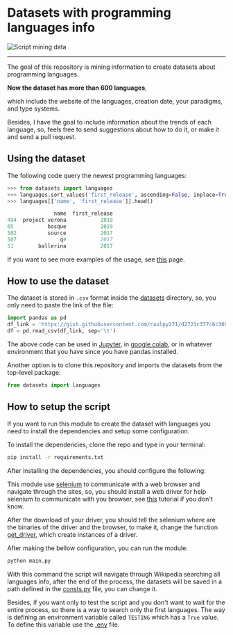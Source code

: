 # Datasets with programming languages info

![Script mining data](/assets/extracting-languages-info.gif)

---

The goal of this repository is mining information to create datasets about programming languages. 

**Now the dataset has more than 600 languages**, 

which include the website of the languages, creation date, your paradigms, and type systems.

Besides, I have the goal to include information about the trends of each language, so, feels free to send suggestions about how to do it, or make it and send a pull request.

## Using the dataset

The following code query the newest programming languages:

```py
>>> from datasets import languages
>>> languages.sort_values('first_release', ascending=False, inplace=True)
>>> languages[['name', 'first_release']].head()

               name  first_release
494  project verona           2019
65           bosque           2019
582          source           2017
507              q#           2017
51        ballerina           2017
```

If you want to see more examples of the usage, see [this](/queries_examples.ipynb) page.

## How to use the dataset

The dataset is stored in `.csv` format inside the [datasets](/datasets/) directory, so, you only need to paste the link of the file:

```py
import pandas as pd
df_link = 'https://gist.githubusercontent.com/raulpy271/d2721c377c6c36926e4524c9f576b47b/raw/1efbd562e79671de0d9c7689e7162e0782a94ef7/languages.tsv'
df = pd.read_csv(df_link, sep='\t')
```

The above code can be used in [Jupyter](https://jupyter.org/), in [google colab](https://colab.research.google.com/), or in whatever environment that you have since you have pandas installed.

Another option is to clone this repository and imports the datasets from the top-level package:

```py
from datasets import languages
```

## How to setup the script

If you want to run this module to create the dataset with languages you need to install the dependencies and setup some configuration.

To install the dependencies, clone the repo and type in your terminal:

```sh
pip install -r requirements.txt
```

After installing the dependencies, you should configure the following:

This module use [selenium](https://www.selenium.dev/) to communicate with a web browser and navigate through the sites, so, you should install a web driver for help selenium to communicate with you browser, see [this](https://selenium-python.readthedocs.io/installation.html) tutorial if you don't know. 

After the download of your driver, you should tell the selenium where are the binaries of the driver and the browser, to make it, change the function [get_driver](/src/driver.py), which create instances of a driver.

After making the bellow configuration, you can run the module:

```sh
python main.py
```

With this command the script will navigate through Wikipedia searching all languages info, after the end of the process, the datasets will be saved in a path defined in the [consts.py](/src/consts.py) file, you can change it.

Besides, if you want only to test the script and you don't want to wait for the entire process, so there is a way to search only the first languages. The way is defining an environment variable called `TESTING` which has a `True` value. To define this variable use the [.env](https://pypi.org/project/python-dotenv/) file.
